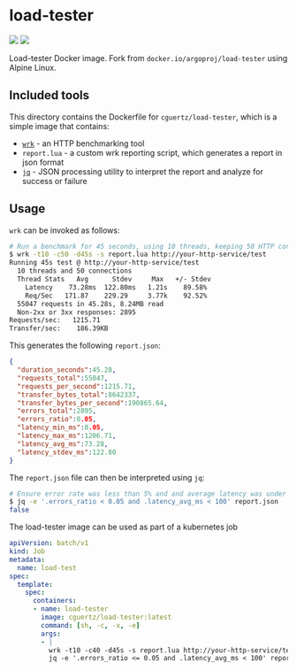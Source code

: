 # load-tester

![](https://github.com/cguertin14/load-tester/workflows/ci/badge.svg)
![](https://img.shields.io/docker/pulls/cguertz/load-tester.svg)

Load-tester Docker image. Fork from `docker.io/argoproj/load-tester` using Alpine Linux.

## Included tools

This directory contains the Dockerfile for `cguertz/load-tester`, which is a simple image that contains:
* [`wrk`](https://github.com/wg/wrk) - an HTTP benchmarking tool 
* `report.lua` - a custom wrk reporting script, which generates a report in json format
* [`jq`](https://github.com/stedolan/jq) - JSON processing utility to interpret the report and analyze for success or failure

## Usage

`wrk` can be invoked as follows:

```bash
# Run a benchmark for 45 seconds, using 10 threads, keeping 50 HTTP connections open, and generate a report
$ wrk -t10 -c50 -d45s -s report.lua http://your-http-service/test
Running 45s test @ http://your-http-service/test
  10 threads and 50 connections
  Thread Stats   Avg      Stdev     Max   +/- Stdev
    Latency    73.28ms  122.80ms   1.21s    89.58%
    Req/Sec   171.87    229.29     3.77k    92.52%
  55047 requests in 45.28s, 8.24MB read
  Non-2xx or 3xx responses: 2895
Requests/sec:   1215.71
Transfer/sec:    186.39KB
```

This generates the following `report.json`:
```json
{
  "duration_seconds":45.28,
  "requests_total":55047,
  "requests_per_second":1215.71,
  "transfer_bytes_total":8642337,
  "transfer_bytes_per_second":190865.64,
  "errors_total":2895,
  "errors_ratio":0.05,
  "latency_min_ms":0.05,
  "latency_max_ms":1206.71,
  "latency_avg_ms":73.28,
  "latency_stdev_ms":122.80
}
```

The `report.json` file can then be interpreted using `jq`:
```bash
# Ensure error rate was less than 5% and and average latency was under 100ms
$ jq -e '.errors_ratio < 0.05 and .latency_avg_ms < 100' report.json
false
```

The load-tester image can be used as part of a kubernetes job
```yaml
apiVersion: batch/v1
kind: Job
metadata:
  name: load-test
spec:
  template:
    spec:
      containers:
      - name: load-tester
        image: cguertz/load-tester:latest
        command: [sh, -c, -x, -e]
        args:
        - |
          wrk -t10 -c40 -d45s -s report.lua http://your-http-service/test
          jq -e '.errors_ratio <= 0.05 and .latency_avg_ms < 100' report.json
```
